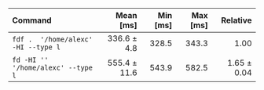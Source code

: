 | Command | Mean [ms] | Min [ms] | Max [ms] | Relative |
|:---|---:|---:|---:|---:|
| `fdf .  '/home/alexc' -HI --type l` | 336.6 ± 4.8 | 328.5 | 343.3 | 1.00 |
| `fd -HI '' '/home/alexc' --type l` | 555.4 ± 11.6 | 543.9 | 582.5 | 1.65 ± 0.04 |
